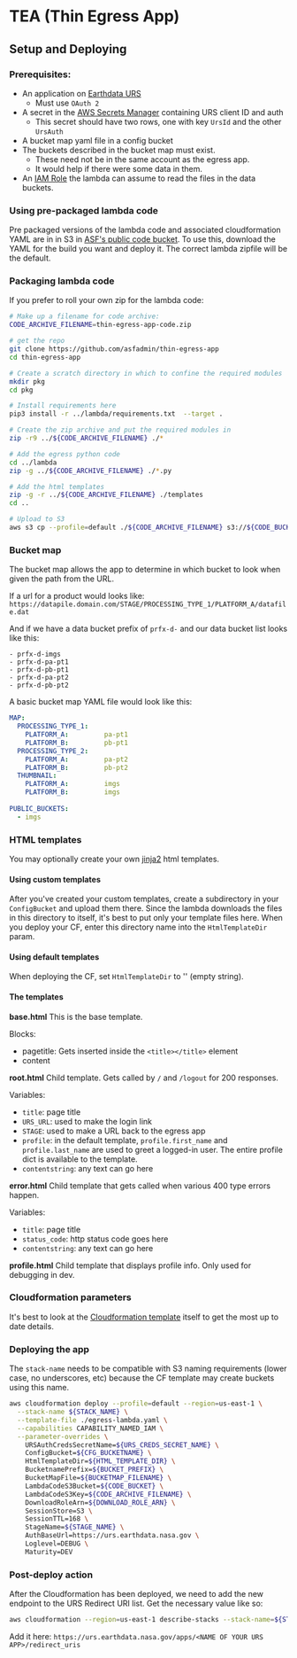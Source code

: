 # TEA (Thin Egress App)
## Setup and Deploying

### Prerequisites:
* An application on [Earthdata URS](https://urs.earthdata.nasa.gov/apps/new)
  * Must use `OAuth 2`
* A secret in the [AWS Secrets Manager](https://docs.aws.amazon.com/secretsmanager/latest/userguide/managing-secrets.html) containing URS client ID and auth
  * This secret should have two rows, one with key `UrsId` and the other `UrsAuth`
* A bucket map yaml file in a config bucket
* The buckets described in the bucket map must exist. 
  * These need not be in the same account as the egress app.
  * It would help if there were some data in them.
* An [IAM Role](https://docs.aws.amazon.com/IAM/latest/UserGuide/id_roles.html) the lambda can assume to read the files in the data buckets.

### Using pre-packaged lambda code

Pre packaged versions of the lambda code and associated cloudformation YAML are in in S3 in [ASF's public code bucket](https://s3.amazonaws.com/asf.public.code/index.html). To use this, download the YAML for the build you want and deploy it. The correct lambda zipfile will be the default.

### Packaging lambda code
If you prefer to roll your own zip for the lambda code:
```bash 
# Make up a filename for code archive:
CODE_ARCHIVE_FILENAME=thin-egress-app-code.zip

# get the repo
git clone https://github.com/asfadmin/thin-egress-app
cd thin-egress-app

# Create a scratch directory in which to confine the required modules
mkdir pkg
cd pkg 

# Install requirements here
pip3 install -r ../lambda/requirements.txt  --target .

# Create the zip archive and put the required modules in
zip -r9 ../${CODE_ARCHIVE_FILENAME} ./*

# Add the egress python code
cd ../lambda
zip -g ../${CODE_ARCHIVE_FILENAME} ./*.py

# Add the html templates
zip -g -r ../${CODE_ARCHIVE_FILENAME} ./templates
cd ..

# Upload to S3
aws s3 cp --profile=default ./${CODE_ARCHIVE_FILENAME} s3://${CODE_BUCKET}/

```

### Bucket map

The bucket map allows the app to determine in which bucket to look when given the path from the URL. 

If a url for a product would looks like:
```https://datapile.domain.com/STAGE/PROCESSING_TYPE_1/PLATFORM_A/datafile.dat```


And if we have a data bucket prefix of `prfx-d-` and our data bucket list looks like this:
```
- prfx-d-imgs
- prfx-d-pa-pt1
- prfx-d-pb-pt1
- prfx-d-pa-pt2
- prfx-d-pb-pt2

```

A basic bucket map YAML file would look like this:

```yaml
MAP:
  PROCESSING_TYPE_1:
    PLATFORM_A:         pa-pt1
    PLATFORM_B:         pb-pt1
  PROCESSING_TYPE_2:
    PLATFORM_A:         pa-pt2
    PLATFORM_B:         pb-pt2
  THUMBNAIL:
    PLATFORM_A:         imgs
    PLATFORM_B:         imgs
    
PUBLIC_BUCKETS:
  - imgs 
```

### HTML templates 
You may optionally create your own [jinja2](http://jinja.pocoo.org/docs/2.10/) html templates.

#### Using custom templates
After you've created your custom templates, create a subdirectory in your `ConfigBucket` and upload them there. Since the lambda downloads the files in this directory to itself, it's best to put only your template files here. When you deploy your CF, enter this directory name into the `HtmlTemplateDir` param.  

#### Using default templates
When deploying the CF, set `HtmlTemplateDir` to '' (empty string).

#### The templates

**base.html**
This is the base template. 

Blocks: 
 * pagetitle: Gets inserted inside the `<title></title>` element
 * content

**root.html**
Child template. Gets called by `/` and `/logout` for 200 responses.

Variables: 
 * `title`: page title
 * `URS_URL`: used to make the login link
 * `STAGE`: used to make a URL back to the egress app
 * `profile`: in the default template, `profile.first_name` and `profile.last_name` are used to greet a logged-in user. The entire profile dict is available to the template.
 * `contentstring`: any text can go here
 
**error.html** 
Child template that gets called when various 400 type errors happen.

Variables:
 * `title`: page title
 * `status_code`: http status code goes here
 * `contentstring`: any text can go here

**profile.html** 
Child template that displays profile info. Only used for debugging in dev.

### Cloudformation parameters
It's best to look at the [Cloudformation template](https://github.com/asfadmin/thin-egress-app/blob/master/cloudformation/thin-egress-app.yaml) itself to get the most up to date details.



### Deploying the app
The `stack-name` needs to be compatible with S3 naming requirements (lower case, no underscores, etc) because the CF template may create buckets using this name.
```bash
aws cloudformation deploy --profile=default --region=us-east-1 \
  --stack-name ${STACK_NAME} \
  --template-file ./egress-lambda.yaml \
  --capabilities CAPABILITY_NAMED_IAM \
  --parameter-overrides \
    URSAuthCredsSecretName=${URS_CREDS_SECRET_NAME} \
    ConfigBucket=${CFG_BUCKETNAME} \
    HtmlTemplateDir=${HTML_TEMPLATE_DIR} \
    BucketnamePrefix=${BUCKET_PREFIX} \
    BucketMapFile=${BUCKETMAP_FILENAME} \
    LambdaCodeS3Bucket=${CODE_BUCKET} \
    LambdaCodeS3Key=${CODE_ARCHIVE_FILENAME} \
    DownloadRoleArn=${DOWNLOAD_ROLE_ARN} \
    SessionStore=S3 \
    SessionTTL=168 \
    StageName=${STAGE_NAME} \
    AuthBaseUrl=https://urs.earthdata.nasa.gov \
    Loglevel=DEBUG \
    Maturity=DEV

```
### Post-deploy action
After the Cloudformation has been deployed, we need to add the new endpoint to the URS Redirect URI list. Get the necessary value like so:

```bash
aws cloudformation --region=us-east-1 describe-stacks --stack-name=${STACK_NAME} --query 'Stacks[0].Outputs[?OutputKey==`URSredirectURI`].OutputValue' --output text
```
Add it here: `https://urs.earthdata.nasa.gov/apps/<NAME OF YOUR URS APP>/redirect_uris`
